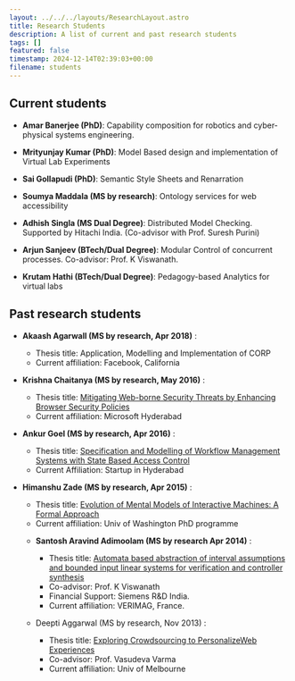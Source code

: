 ```yaml
---
layout: ../../../layouts/ResearchLayout.astro
title: Research Students
description: A list of current and past research students
tags: []
featured: false
timestamp: 2024-12-14T02:39:03+00:00
filename: students
---
```


## Current students

- **Amar Banerjee (PhD)**: Capability composition for robotics and cyber-physical systems engineering.

- **Mrityunjay Kumar (PhD)**: Model Based design and implementation of Virtual Lab Experiments

- **Sai Gollapudi (PhD)**:  Semantic Style Sheets and Renarration

- **Soumya Maddala (MS by research)**: Ontology services for
    web accessibility

- **Adhish Singla (MS Dual Degree)**:
    Distributed Model Checking.  Supported by Hitachi India.
    (Co-advisor with Prof. Suresh Purini)

- **Arjun Sanjeev (BTech/Dual Degree)**:  Modular Control of
    concurrent processes.  Co-advisor: Prof. K Viswanath.

- **Krutam  Hathi (BTech/Dual Degree)**: Pedagogy-based
    Analytics for virtual labs


## Past research students

- **Akaash Agarwall (MS by research, Apr 2018)** :
    + Thesis title: Application,  Modelling and
    Implementation of CORP
    + Current affiliation: Facebook, California


- **Krishna Chaitanya (MS by research, May 2016)** :
    + Thesis title:  [Mitigating Web-borne Security Threats by Enhancing Browser Security Policies](http://web2py.iiit.ac.in/research_centres/publications/view_publication/mastersthesis/407)
    + Current affiliation:  Microsoft Hyderabad


- **Ankur Goel (MS by research, Apr 2016)** :
    + Thesis title: [Specification and Modelling of Workflow Management Systems with State Based Access Control](http://web2py.iiit.ac.in/research_centres/publications/view_publication/mastersthesis/412)
    + Current Affiliation: Startup in Hyderabad


- **Himanshu Zade (MS by research, Apr 2015)** :
    + Thesis title:  [Evolution of Mental Models of Interactive Machines: A Formal Approach](http://web2py.iiit.ac.in/research_centres/publications/view_publication/mastersthesis/336)
    + Current affiliation: Univ of Washington PhD programme


  - **Santosh Aravind Adimoolam (MS by research Apr 2014)** :
    + Thesis title:
      [Automata based abstraction of interval assumptions and bounded input linear systems for verification and controller synthesis](http://web2py.iiit.ac.in/research_centres/publications/view_publication/mastersthesis/300)
    + Co-advisor:  Prof. K Viswanath    
    + Financial Support:  Siemens R&D India.
    + Current affiliation: VERIMAG, France.


  - Deepti Aggarwal (MS by research, Nov 2013) :
    + Thesis title: [Exploring Crowdsourcing to PersonalizeWeb Experiences](http://web2py.iiit.ac.in/research_centres/publications/view_publication/mastersthesis/232)
    + Co-advisor:  Prof. Vasudeva Varma
    + Current affiliation: Univ of Melbourne
